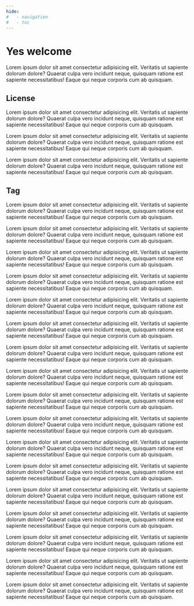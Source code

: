 ```yaml
---
hide:
#   - navigation
#   - toc
---
```


# Yes welcome



Lorem ipsum dolor sit amet consectetur adipisicing elit. Veritatis ut sapiente dolorum dolore? Quaerat culpa vero incidunt neque, quisquam ratione est sapiente necessitatibus! Eaque qui neque corporis cum ab quisquam.

## License

Lorem ipsum dolor sit amet consectetur adipisicing elit. Veritatis ut sapiente dolorum dolore? Quaerat culpa vero incidunt neque, quisquam ratione est sapiente necessitatibus! Eaque qui neque corporis cum ab quisquam.


Lorem ipsum dolor sit amet consectetur adipisicing elit. Veritatis ut sapiente dolorum dolore? Quaerat culpa vero incidunt neque, quisquam ratione est sapiente necessitatibus! Eaque qui neque corporis cum ab quisquam.


Lorem ipsum dolor sit amet consectetur adipisicing elit. Veritatis ut sapiente dolorum dolore? Quaerat culpa vero incidunt neque, quisquam ratione est sapiente necessitatibus! Eaque qui neque corporis cum ab quisquam.

## Tag
Lorem ipsum dolor sit amet consectetur adipisicing elit. Veritatis ut sapiente dolorum dolore? Quaerat culpa vero incidunt neque, quisquam ratione est sapiente necessitatibus! Eaque qui neque corporis cum ab quisquam.


Lorem ipsum dolor sit amet consectetur adipisicing elit. Veritatis ut sapiente dolorum dolore? Quaerat culpa vero incidunt neque, quisquam ratione est sapiente necessitatibus! Eaque qui neque corporis cum ab quisquam.


Lorem ipsum dolor sit amet consectetur adipisicing elit. Veritatis ut sapiente dolorum dolore? Quaerat culpa vero incidunt neque, quisquam ratione est sapiente necessitatibus! Eaque qui neque corporis cum ab quisquam.


Lorem ipsum dolor sit amet consectetur adipisicing elit. Veritatis ut sapiente dolorum dolore? Quaerat culpa vero incidunt neque, quisquam ratione est sapiente necessitatibus! Eaque qui neque corporis cum ab quisquam.


Lorem ipsum dolor sit amet consectetur adipisicing elit. Veritatis ut sapiente dolorum dolore? Quaerat culpa vero incidunt neque, quisquam ratione est sapiente necessitatibus! Eaque qui neque corporis cum ab quisquam.


Lorem ipsum dolor sit amet consectetur adipisicing elit. Veritatis ut sapiente dolorum dolore? Quaerat culpa vero incidunt neque, quisquam ratione est sapiente necessitatibus! Eaque qui neque corporis cum ab quisquam.


Lorem ipsum dolor sit amet consectetur adipisicing elit. Veritatis ut sapiente dolorum dolore? Quaerat culpa vero incidunt neque, quisquam ratione est sapiente necessitatibus! Eaque qui neque corporis cum ab quisquam.


Lorem ipsum dolor sit amet consectetur adipisicing elit. Veritatis ut sapiente dolorum dolore? Quaerat culpa vero incidunt neque, quisquam ratione est sapiente necessitatibus! Eaque qui neque corporis cum ab quisquam.


Lorem ipsum dolor sit amet consectetur adipisicing elit. Veritatis ut sapiente dolorum dolore? Quaerat culpa vero incidunt neque, quisquam ratione est sapiente necessitatibus! Eaque qui neque corporis cum ab quisquam.


Lorem ipsum dolor sit amet consectetur adipisicing elit. Veritatis ut sapiente dolorum dolore? Quaerat culpa vero incidunt neque, quisquam ratione est sapiente necessitatibus! Eaque qui neque corporis cum ab quisquam.


Lorem ipsum dolor sit amet consectetur adipisicing elit. Veritatis ut sapiente dolorum dolore? Quaerat culpa vero incidunt neque, quisquam ratione est sapiente necessitatibus! Eaque qui neque corporis cum ab quisquam.


Lorem ipsum dolor sit amet consectetur adipisicing elit. Veritatis ut sapiente dolorum dolore? Quaerat culpa vero incidunt neque, quisquam ratione est sapiente necessitatibus! Eaque qui neque corporis cum ab quisquam.


Lorem ipsum dolor sit amet consectetur adipisicing elit. Veritatis ut sapiente dolorum dolore? Quaerat culpa vero incidunt neque, quisquam ratione est sapiente necessitatibus! Eaque qui neque corporis cum ab quisquam.


Lorem ipsum dolor sit amet consectetur adipisicing elit. Veritatis ut sapiente dolorum dolore? Quaerat culpa vero incidunt neque, quisquam ratione est sapiente necessitatibus! Eaque qui neque corporis cum ab quisquam.


Lorem ipsum dolor sit amet consectetur adipisicing elit. Veritatis ut sapiente dolorum dolore? Quaerat culpa vero incidunt neque, quisquam ratione est sapiente necessitatibus! Eaque qui neque corporis cum ab quisquam.


Lorem ipsum dolor sit amet consectetur adipisicing elit. Veritatis ut sapiente dolorum dolore? Quaerat culpa vero incidunt neque, quisquam ratione est sapiente necessitatibus! Eaque qui neque corporis cum ab quisquam.


Lorem ipsum dolor sit amet consectetur adipisicing elit. Veritatis ut sapiente dolorum dolore? Quaerat culpa vero incidunt neque, quisquam ratione est sapiente necessitatibus! Eaque qui neque corporis cum ab quisquam.